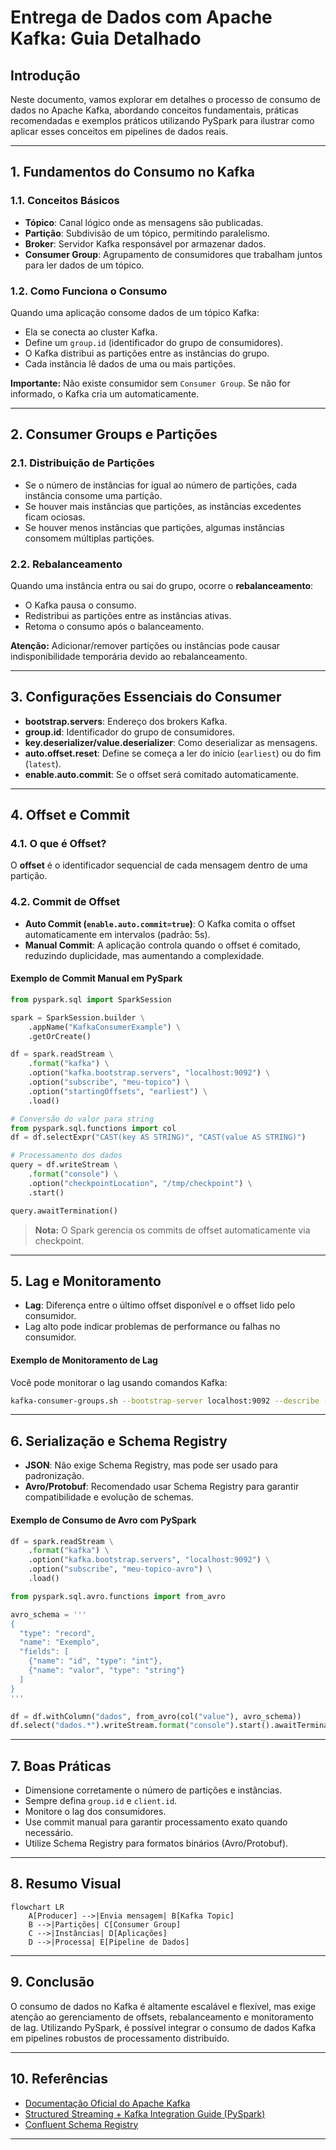 # Entrega de Dados com Apache Kafka: Guia Detalhado

## Introdução

Neste documento, vamos explorar em detalhes o processo de consumo de dados no Apache Kafka, abordando conceitos fundamentais, práticas recomendadas e exemplos práticos utilizando PySpark para ilustrar como aplicar esses conceitos em pipelines de dados reais.

---

## 1. Fundamentos do Consumo no Kafka

### 1.1. Conceitos Básicos

- **Tópico**: Canal lógico onde as mensagens são publicadas.
- **Partição**: Subdivisão de um tópico, permitindo paralelismo.
- **Broker**: Servidor Kafka responsável por armazenar dados.
- **Consumer Group**: Agrupamento de consumidores que trabalham juntos para ler dados de um tópico.

### 1.2. Como Funciona o Consumo

Quando uma aplicação consome dados de um tópico Kafka:
- Ela se conecta ao cluster Kafka.
- Define um `group.id` (identificador do grupo de consumidores).
- O Kafka distribui as partições entre as instâncias do grupo.
- Cada instância lê dados de uma ou mais partições.

**Importante:** Não existe consumidor sem `Consumer Group`. Se não for informado, o Kafka cria um automaticamente.

---

## 2. Consumer Groups e Partições

### 2.1. Distribuição de Partições

- Se o número de instâncias for igual ao número de partições, cada instância consome uma partição.
- Se houver mais instâncias que partições, as instâncias excedentes ficam ociosas.
- Se houver menos instâncias que partições, algumas instâncias consomem múltiplas partições.

### 2.2. Rebalanceamento

Quando uma instância entra ou sai do grupo, ocorre o **rebalanceamento**:
- O Kafka pausa o consumo.
- Redistribui as partições entre as instâncias ativas.
- Retoma o consumo após o balanceamento.

**Atenção:** Adicionar/remover partições ou instâncias pode causar indisponibilidade temporária devido ao rebalanceamento.

---

## 3. Configurações Essenciais do Consumer

- **bootstrap.servers**: Endereço dos brokers Kafka.
- **group.id**: Identificador do grupo de consumidores.
- **key.deserializer/value.deserializer**: Como deserializar as mensagens.
- **auto.offset.reset**: Define se começa a ler do início (`earliest`) ou do fim (`latest`).
- **enable.auto.commit**: Se o offset será comitado automaticamente.

---

## 4. Offset e Commit

### 4.1. O que é Offset?

O **offset** é o identificador sequencial de cada mensagem dentro de uma partição.

### 4.2. Commit de Offset

- **Auto Commit (`enable.auto.commit=true`)**: O Kafka comita o offset automaticamente em intervalos (padrão: 5s).
- **Manual Commit**: A aplicação controla quando o offset é comitado, reduzindo duplicidade, mas aumentando a complexidade.

#### Exemplo de Commit Manual em PySpark

```python
from pyspark.sql import SparkSession

spark = SparkSession.builder \
    .appName("KafkaConsumerExample") \
    .getOrCreate()

df = spark.readStream \
    .format("kafka") \
    .option("kafka.bootstrap.servers", "localhost:9092") \
    .option("subscribe", "meu-topico") \
    .option("startingOffsets", "earliest") \
    .load()

# Conversão do valor para string
from pyspark.sql.functions import col
df = df.selectExpr("CAST(key AS STRING)", "CAST(value AS STRING)")

# Processamento dos dados
query = df.writeStream \
    .format("console") \
    .option("checkpointLocation", "/tmp/checkpoint") \
    .start()

query.awaitTermination()
```

> **Nota:** O Spark gerencia os commits de offset automaticamente via checkpoint.

---

## 5. Lag e Monitoramento

- **Lag**: Diferença entre o último offset disponível e o offset lido pelo consumidor.
- Lag alto pode indicar problemas de performance ou falhas no consumidor.

#### Exemplo de Monitoramento de Lag

Você pode monitorar o lag usando comandos Kafka:

```bash
kafka-consumer-groups.sh --bootstrap-server localhost:9092 --describe --group meu-consumer-group
```

---

## 6. Serialização e Schema Registry

- **JSON**: Não exige Schema Registry, mas pode ser usado para padronização.
- **Avro/Protobuf**: Recomendado usar Schema Registry para garantir compatibilidade e evolução de schemas.

#### Exemplo de Consumo de Avro com PySpark

```python
df = spark.readStream \
    .format("kafka") \
    .option("kafka.bootstrap.servers", "localhost:9092") \
    .option("subscribe", "meu-topico-avro") \
    .load()

from pyspark.sql.avro.functions import from_avro

avro_schema = '''
{
  "type": "record",
  "name": "Exemplo",
  "fields": [
    {"name": "id", "type": "int"},
    {"name": "valor", "type": "string"}
  ]
}
'''

df = df.withColumn("dados", from_avro(col("value"), avro_schema))
df.select("dados.*").writeStream.format("console").start().awaitTermination()
```

---

## 7. Boas Práticas

- Dimensione corretamente o número de partições e instâncias.
- Sempre defina `group.id` e `client.id`.
- Monitore o lag dos consumidores.
- Use commit manual para garantir processamento exato quando necessário.
- Utilize Schema Registry para formatos binários (Avro/Protobuf).

---

## 8. Resumo Visual

```mermaid
flowchart LR
    A[Producer] -->|Envia mensagem| B[Kafka Topic]
    B -->|Partições| C[Consumer Group]
    C -->|Instâncias| D[Aplicações]
    D -->|Processa| E[Pipeline de Dados]
```

---

## 9. Conclusão

O consumo de dados no Kafka é altamente escalável e flexível, mas exige atenção ao gerenciamento de offsets, rebalanceamento e monitoramento de lag. Utilizando PySpark, é possível integrar o consumo de dados Kafka em pipelines robustos de processamento distribuído.

---

## 10. Referências

- [Documentação Oficial do Apache Kafka](https://kafka.apache.org/documentation/)
- [Structured Streaming + Kafka Integration Guide (PySpark)](https://spark.apache.org/docs/latest/structured-streaming-kafka-integration.html)
- [Confluent Schema Registry](https://docs.confluent.io/platform/current/schema-registry/index.html)

---
